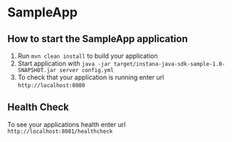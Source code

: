 # SampleApp

How to start the SampleApp application
---

1. Run `mvn clean install` to build your application
1. Start application with `java -jar target/instana-java-sdk-sample-1.0-SNAPSHOT.jar server config.yml`
1. To check that your application is running enter url `http://localhost:8080`

Health Check
---

To see your applications health enter url `http://localhost:8081/healthcheck`
